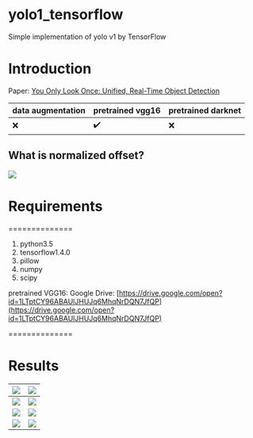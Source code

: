 # yolo1_tensorflow
Simple implementation of yolo v1 by TensorFlow

# Introduction
Paper: [You Only Look Once: Unified, Real-Time Object Detection](https://arxiv.org/pdf/1506.02640)

|data augmentation|pretrained vgg16|pretrained darknet|
|-|-|-|
|:x:|:heavy_check_mark:|:x:|
## What is normalized offset?
![](https://github.com/MingtaoGuo/yolo1_tensorflow/blob/master/IMGS/norm.jpg)
# Requirements

==============
1. python3.5
2. tensorflow1.4.0
3. pillow
4. numpy
5. scipy

pretrained VGG16: Google Drive: [https://drive.google.com/open?id=1LTptCY96ABAUlJHUJq6MhqNrDQN7JfQP](https://drive.google.com/open?id=1LTptCY96ABAUlJHUJq6MhqNrDQN7JfQP)

==============

# Results

|![](https://github.com/MingtaoGuo/yolo1_tensorflow/blob/master/IMGS/loss.jpg)|![](https://github.com/MingtaoGuo/yolo1_tensorflow/blob/master/IMGS/bbox.jpg)|
|-|-|
|![](https://github.com/MingtaoGuo/yolo1_tensorflow/blob/master/IMGS/ironman.jpg)|![](https://github.com/MingtaoGuo/yolo1_tensorflow/blob/master/IMGS/avg.jpg)|
|![](https://github.com/MingtaoGuo/yolo1_tensorflow/blob/master/IMGS/1.jpg)|![](https://github.com/MingtaoGuo/yolo1_tensorflow/blob/master/IMGS/2.jpg)|
|![](https://github.com/MingtaoGuo/yolo1_tensorflow/blob/master/IMGS/3.jpg)|![](https://github.com/MingtaoGuo/yolo1_tensorflow/blob/master/IMGS/4.jpg)|
